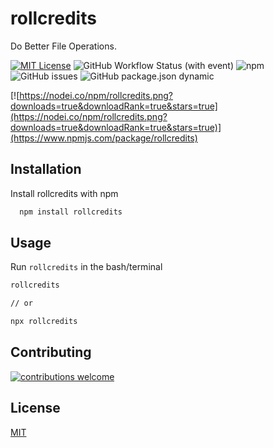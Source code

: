 # rollcredits

Do Better File Operations.

[![MIT License](https://img.shields.io/badge/License-MIT-green.svg)](https://choosealicense.com/licenses/mit/)
![GitHub Workflow Status (with event)](https://img.shields.io/github/actions/workflow/status/plsankar/rollcredits/npm-publish.yml)
![npm](https://img.shields.io/npm/dw/rollcredits)
![GitHub issues](https://img.shields.io/github/issues/plsankar/rollcredits)
![GitHub package.json dynamic](https://img.shields.io/github/package-json/version/plsankar/rollcredits)

[![https://nodei.co/npm/rollcredits.png?downloads=true&downloadRank=true&stars=true](https://nodei.co/npm/rollcredits.png?downloads=true&downloadRank=true&stars=true)](https://www.npmjs.com/package/rollcredits)

## Installation

Install rollcredits with npm

```bash
  npm install rollcredits
```

## Usage

Run `rollcredits` in the bash/terminal

```bash
rollcredits

// or

npx rollcredits
```

## Contributing

[![contributions welcome](https://img.shields.io/badge/contributions-welcome-brightgreen.svg?style=flat)](https://github.com/plsankar/fileorganizer-cli/issues)

## License

[MIT](https://choosealicense.com/licenses/mit/)
